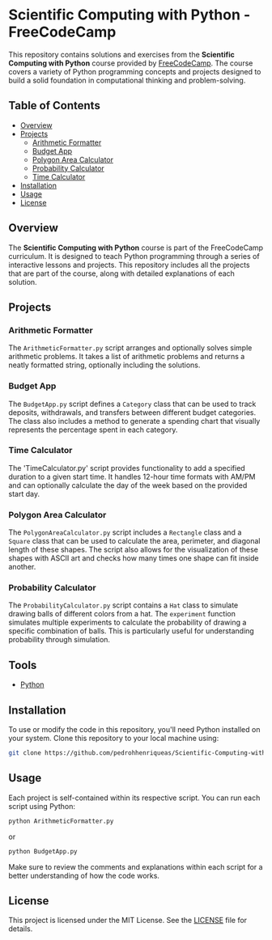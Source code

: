 
# Scientific Computing with Python - FreeCodeCamp

This repository contains solutions and exercises from the **Scientific Computing with Python** course provided by [FreeCodeCamp](https://www.freecodecamp.org/). The course covers a variety of Python programming concepts and projects designed to build a solid foundation in computational thinking and problem-solving.

## Table of Contents

- [Overview](#overview)
- [Projects](#projects)
  - [Arithmetic Formatter](#ArithimeticFormatter)
  - [Budget App](#BudgetApp)
  - [Polygon Area Calculator](#PolygonAreaCalculator)
  - [Probability Calculator](#ProbabilityCalculator)
  - [Time Calculator](#TimeCalculator)
- [Installation](#installation)
- [Usage](#usage)
- [License](#license)

## Overview

The **Scientific Computing with Python** course is part of the FreeCodeCamp curriculum. It is designed to teach Python programming through a series of interactive lessons and projects. This repository includes all the projects that are part of the course, along with detailed explanations of each solution.

## Projects

### Arithmetic Formatter

The `ArithmeticFormatter.py` script arranges and optionally solves simple arithmetic problems. It takes a list of arithmetic problems and returns a neatly formatted string, optionally including the solutions.

### Budget App

The `BudgetApp.py` script defines a `Category` class that can be used to track deposits, withdrawals, and transfers between different budget categories. The class also includes a method to generate a spending chart that visually represents the percentage spent in each category.

### Time Calculator
The 'TimeCalculator.py' script provides functionality to add a specified duration to a given start time. It handles 12-hour time formats with AM/PM and can optionally calculate the day of the week based on the provided start day.

### Polygon Area Calculator

The `PolygonAreaCalculator.py` script includes a `Rectangle` class and a `Square` class that can be used to calculate the area, perimeter, and diagonal length of these shapes. The script also allows for the visualization of these shapes with ASCII art and checks how many times one shape can fit inside another.

### Probability Calculator

The `ProbabilityCalculator.py` script contains a `Hat` class to simulate drawing balls of different colors from a hat. The `experiment` function simulates multiple experiments to calculate the probability of drawing a specific combination of balls. This is particularly useful for understanding probability through simulation.

## Tools
- [Python](https://docs.python.org/3/)

## Installation

To use or modify the code in this repository, you'll need Python installed on your system. Clone this repository to your local machine using:

```bash
git clone https://github.com/pedrohhenriqueas/Scientific-Computing-with-Python.git
```

## Usage

Each project is self-contained within its respective script. You can run each script using Python:

```bash
python ArithmeticFormatter.py
```

or

```bash
python BudgetApp.py
```

Make sure to review the comments and explanations within each script for a better understanding of how the code works.

## License

This project is licensed under the MIT License. See the [LICENSE](LICENSE) file for details.
